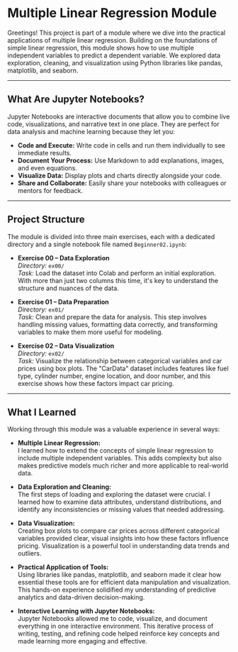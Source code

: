 # Multiple Linear Regression Module

Greetings! This project is part of a module where we dive into the practical applications of multiple linear regression. Building on the foundations of simple linear regression, this module shows how to use multiple independent variables to predict a dependent variable. We explored data exploration, cleaning, and visualization using Python libraries like pandas, matplotlib, and seaborn.

---

## What Are Jupyter Notebooks?

Jupyter Notebooks are interactive documents that allow you to combine live code, visualizations, and narrative text in one place. They are perfect for data analysis and machine learning because they let you:

- **Code and Execute:** Write code in cells and run them individually to see immediate results.
- **Document Your Process:** Use Markdown to add explanations, images, and even equations.
- **Visualize Data:** Display plots and charts directly alongside your code.
- **Share and Collaborate:** Easily share your notebooks with colleagues or mentors for feedback.

---

## Project Structure

The module is divided into three main exercises, each with a dedicated directory and a single notebook file named `Beginner02.ipynb`:

- **Exercise 00 – Data Exploration**  
  *Directory:* `ex00/`  
  *Task:* Load the dataset into Colab and perform an initial exploration. With more than just two columns this time, it's key to understand the structure and nuances of the data.

- **Exercise 01 – Data Preparation**  
  *Directory:* `ex01/`  
  *Task:* Clean and prepare the data for analysis. This step involves handling missing values, formatting data correctly, and transforming variables to make them more useful for modeling.

- **Exercise 02 – Data Visualization**  
  *Directory:* `ex02/`  
  *Task:* Visualize the relationship between categorical variables and car prices using box plots. The "CarData" dataset includes features like fuel type, cylinder number, engine location, and door number, and this exercise shows how these factors impact car pricing.

---

## What I Learned

Working through this module was a valuable experience in several ways:

- **Multiple Linear Regression:**  
  I learned how to extend the concepts of simple linear regression to include multiple independent variables. This adds complexity but also makes predictive models much richer and more applicable to real-world data.

- **Data Exploration and Cleaning:**  
  The first steps of loading and exploring the dataset were crucial. I learned how to examine data attributes, understand distributions, and identify any inconsistencies or missing values that needed addressing.

- **Data Visualization:**  
  Creating box plots to compare car prices across different categorical variables provided clear, visual insights into how these factors influence pricing. Visualization is a powerful tool in understanding data trends and outliers.

- **Practical Application of Tools:**  
  Using libraries like pandas, matplotlib, and seaborn made it clear how essential these tools are for efficient data manipulation and visualization. This hands-on experience solidified my understanding of predictive analytics and data-driven decision-making.

- **Interactive Learning with Jupyter Notebooks:**  
  Jupyter Notebooks allowed me to code, visualize, and document everything in one interactive environment. This iterative process of writing, testing, and refining code helped reinforce key concepts and made learning more engaging and effective.

